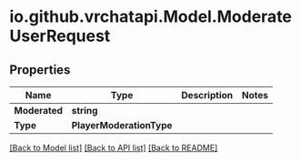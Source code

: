 
# io.github.vrchatapi.Model.ModerateUserRequest

## Properties

Name | Type | Description | Notes
------------ | ------------- | ------------- | -------------
**Moderated** | **string** |  | 
**Type** | **PlayerModerationType** |  | 

[[Back to Model list]](../README.md#documentation-for-models)
[[Back to API list]](../README.md#documentation-for-api-endpoints)
[[Back to README]](../README.md)

